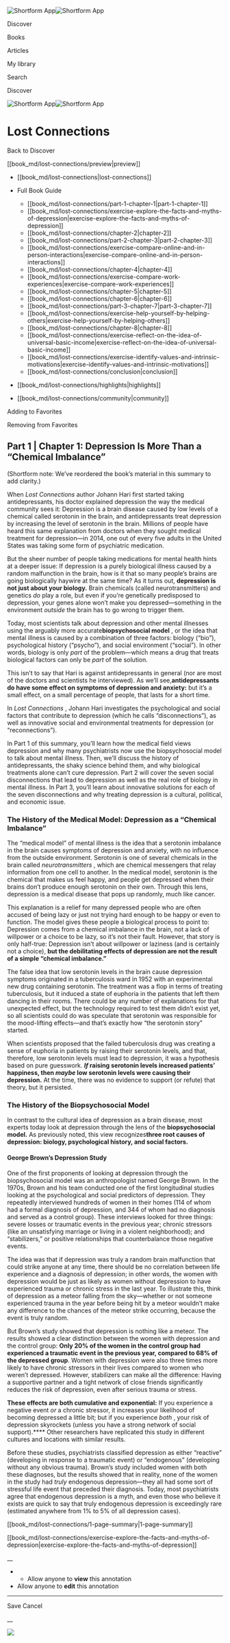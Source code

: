![Shortform App](/img/logo.36a2399e.svg)![Shortform App](/img/logo-dark.70c1b072.svg)

Discover

Books

Articles

My library

Search

Discover

![Shortform App](/img/logo.36a2399e.svg)![Shortform App](/img/logo-dark.70c1b072.svg)

# Lost Connections

Back to Discover

[[book_md/lost-connections/preview|preview]]

  * [[book_md/lost-connections|lost-connections]]
  * Full Book Guide

    * [[book_md/lost-connections/part-1-chapter-1|part-1-chapter-1]]
    * [[book_md/lost-connections/exercise-explore-the-facts-and-myths-of-depression|exercise-explore-the-facts-and-myths-of-depression]]
    * [[book_md/lost-connections/chapter-2|chapter-2]]
    * [[book_md/lost-connections/part-2-chapter-3|part-2-chapter-3]]
    * [[book_md/lost-connections/exercise-compare-online-and-in-person-interactions|exercise-compare-online-and-in-person-interactions]]
    * [[book_md/lost-connections/chapter-4|chapter-4]]
    * [[book_md/lost-connections/exercise-compare-work-experiences|exercise-compare-work-experiences]]
    * [[book_md/lost-connections/chapter-5|chapter-5]]
    * [[book_md/lost-connections/chapter-6|chapter-6]]
    * [[book_md/lost-connections/part-3-chapter-7|part-3-chapter-7]]
    * [[book_md/lost-connections/exercise-help-yourself-by-helping-others|exercise-help-yourself-by-helping-others]]
    * [[book_md/lost-connections/chapter-8|chapter-8]]
    * [[book_md/lost-connections/exercise-reflect-on-the-idea-of-universal-basic-income|exercise-reflect-on-the-idea-of-universal-basic-income]]
    * [[book_md/lost-connections/exercise-identify-values-and-intrinsic-motivations|exercise-identify-values-and-intrinsic-motivations]]
    * [[book_md/lost-connections/conclusion|conclusion]]
  * [[book_md/lost-connections/highlights|highlights]]
  * [[book_md/lost-connections/community|community]]



Adding to Favorites 

Removing from Favorites 

## Part 1 | Chapter 1: Depression Is More Than a “Chemical Imbalance”

(Shortform note: We’ve reordered the book’s material in this summary to add clarity.)

When _Lost Connections_ author Johann Hari first started taking antidepressants, his doctor explained depression the way the medical community sees it: Depression is a brain disease caused by low levels of a chemical called serotonin in the brain, and antidepressants treat depression by increasing the level of serotonin in the brain. Millions of people have heard this same explanation from doctors when they sought medical treatment for depression—in 2014, one out of every five adults in the United States was taking some form of psychiatric medication.

But the sheer number of people taking medications for mental health hints at a deeper issue: If depression is a purely biological illness caused by a random malfunction in the brain, how is it that so many people’s brains are going biologically haywire at the same time? As it turns out, **depression is not just about your biology.** Brain chemicals (called neurotransmitters) and genetics _do_ play a role, but even if you’re genetically predisposed to depression, your genes alone won’t make you depressed—something in the environment _outside_ the brain has to go wrong to trigger them.

Today, most scientists talk about depression and other mental illnesses using the arguably more accurate**biopsychosocial model** , or the idea that mental illness is caused by a combination of three factors: biology (“bio”), psychological history (“psycho”), and social environment (“social”). In other words, biology is only _part_ of the problem—which means a drug that treats biological factors can only be _part_ of the solution.

This isn’t to say that Hari is against antidepressants in general (nor are most of the doctors and scientists he interviewed). As we’ll see,**antidepressants do have some effect on symptoms of depression and anxiety:** but it’s a small effect, on a small percentage of people, that lasts for a short time.

In _Lost Connections_ , Johann Hari investigates the psychological and social factors that contribute to depression (which he calls “disconnections”), as well as innovative social and environmental treatments for depression (or “reconnections”).

In Part 1 of this summary, you’ll learn how the medical field views depression and why many psychiatrists now use the biopsychosocial model to talk about mental illness. Then, we’ll discuss the history of antidepressants, the shaky science behind them, and why biological treatments alone can’t cure depression. Part 2 will cover the seven social disconnections that lead to depression as well as the real role of biology in mental illness. In Part 3, you’ll learn about innovative solutions for each of the seven disconnections and why treating depression is a cultural, political, and economic issue.

### The History of the Medical Model: Depression as a “Chemical Imbalance”

The “medical model” of mental illness is the idea that a serotonin imbalance in the brain causes symptoms of depression and anxiety, with no influence from the outside environment. Serotonin is one of several chemicals in the brain called _neurotransmitters_ , which are chemical messengers that relay information from one cell to another. In the medical model, serotonin is the chemical that makes us feel happy, and people get depressed when their brains don’t produce enough serotonin on their own. Through this lens, depression is a medical disease that pops up randomly, much like cancer.

This explanation is a relief for many depressed people who are often accused of being lazy or just not trying hard enough to be happy or even to function. The model gives these people a biological process to point to: Depression comes from a chemical imbalance in the brain, not a lack of willpower or a choice to be lazy, so it’s not their fault. However, that story is only half-true: Depression isn’t about willpower or laziness (and is certainly not a choice), **but the debilitating effects of depression are not the result of a simple “chemical imbalance.”**

The false idea that low serotonin levels in the brain cause depression symptoms originated in a tuberculosis ward in 1952 with an experimental new drug containing serotonin. The treatment was a flop in terms of treating tuberculosis, but it induced a state of euphoria in the patients that left them dancing in their rooms. There could be any number of explanations for that unexpected effect, but the technology required to test them didn’t exist yet, so all scientists could do was speculate that serotonin was responsible for the mood-lifting effects—and that’s exactly how “the serotonin story” started.

When scientists proposed that the failed tuberculosis drug was creating a sense of euphoria in patients by raising their serotonin levels, and that, therefore, low serotonin levels must lead to depression, it was a hypothesis based on pure guesswork. **_If_ raising serotonin levels increased patients’ happiness, then _maybe_ low serotonin levels were causing their depression.** At the time, there was no evidence to support (or refute) that theory, but it persisted.

### The History of the Biopsychosocial Model

In contrast to the cultural idea of depression as a brain disease, most experts today look at depression through the lens of the **biopsychosocial model.** As previously noted, this view recognizes**three root causes of depression: biology, psychological history, and social factors.**

#### George Brown’s Depression Study

One of the first proponents of looking at depression through the biopsychosocial model was an anthropologist named George Brown. In the 1970s, Brown and his team conducted one of the first longitudinal studies looking at the psychological and social predictors of depression. They repeatedly interviewed hundreds of women in their homes (114 of whom had a formal diagnosis of depression, and 344 of whom had no diagnosis and served as a control group). These interviews looked for three things: severe losses or traumatic events in the previous year; chronic stressors (like an unsatisfying marriage or living in a violent neighborhood); and “stabilizers,” or positive relationships that counterbalance those negative events.

The idea was that if depression was truly a random brain malfunction that could strike anyone at any time, there should be no correlation between life experience and a diagnosis of depression; in other words, the women with depression would be just as likely as women without depression to have experienced trauma or chronic stress in the last year. To illustrate this, think of depression as a meteor falling from the sky—whether or not someone experienced trauma in the year before being hit by a meteor wouldn’t make any difference to the chances of the meteor strike occurring, because the event is truly random.

But Brown’s study showed that depression is nothing like a meteor. The results showed a clear distinction between the women with depression and the control group: **Only 20% of the women in the control group had experienced a traumatic event in the previous year, compared to 68% of the depressed group**. Women with depression were also three times more likely to have chronic stressors in their lives compared to women who weren’t depressed. However, stabilizers can make all the difference: Having a supportive partner and a tight network of close friends significantly reduces the risk of depression, even after serious trauma or stress.

**These effects are both cumulative and exponential:** If you experience a negative event _or_ a chronic stressor, it increases your likelihood of becoming depressed a little bit; but if you experience _both_ , your risk of depression skyrockets (unless you have a strong network of social support).**** Other researchers have replicated this study in different cultures and locations with similar results.

Before these studies, psychiatrists classified depression as either “reactive” (developing in response to a traumatic event) or “endogenous” (developing without any obvious trauma). Brown’s study included women with both these diagnoses, but the results showed that in reality, none of the women in the study had _truly_ endogenous depression—they all had some sort of stressful life event that preceded their diagnosis. Today, most psychiatrists agree that endogenous depression is a myth, and even those who believe it exists are quick to say that truly endogenous depression is exceedingly rare (estimated anywhere from 1% to 5% of all depression cases).

[[book_md/lost-connections/1-page-summary|1-page-summary]]

[[book_md/lost-connections/exercise-explore-the-facts-and-myths-of-depression|exercise-explore-the-facts-and-myths-of-depression]]

__

  *   * Allow anyone to **view** this annotation
  * Allow anyone to **edit** this annotation



* * *

Save Cancel

__




![](https://bat.bing.com/action/0?ti=56018282&Ver=2&mid=8f302dd7-db0f-41bd-a863-b399617282d7&sid=f30c5e70639211ee87d33f0876d93783&vid=f30c9700639211eeb3a75d830392c94f&vids=0&msclkid=N&pi=0&lg=en-US&sw=800&sh=600&sc=24&nwd=1&tl=Shortform%20%7C%20Lost%20Connections&p=https%3A%2F%2Fwww.shortform.com%2Fapp%2Fbook%2Flost-connections%2Fpart-1-chapter-1&r=&lt=483&evt=pageLoad&sv=1&rn=296528)
